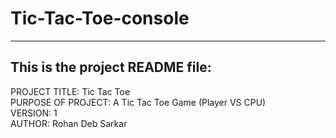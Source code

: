 # Tic-Tac-Toe-console
------------------------------------------------------------------------
This is the project README file:
------------------------------------------------------------------------
PROJECT TITLE: Tic Tac Toe</br>
PURPOSE OF PROJECT: A Tic Tac Toe Game (Player VS CPU)</br>
VERSION: 1</br>
AUTHOR: Rohan Deb Sarkar</br>

